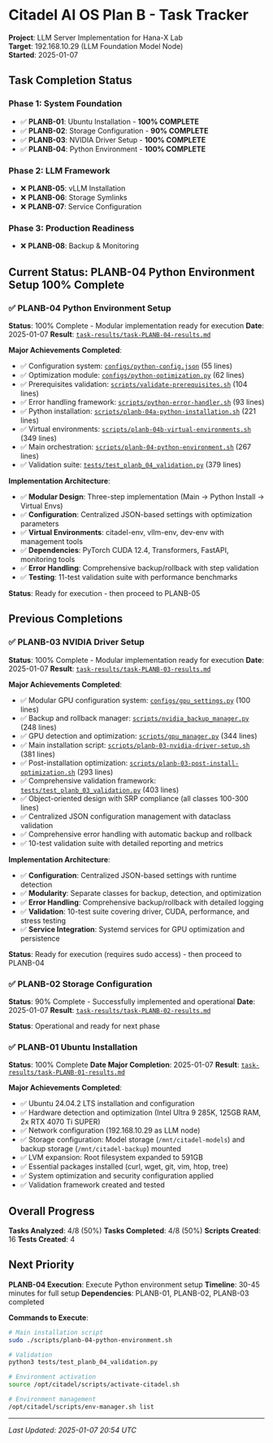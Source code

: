 # Citadel AI OS Plan B - Task Tracker

**Project**: LLM Server Implementation for Hana-X Lab  
**Target**: 192.168.10.29 (LLM Foundation Model Node)  
**Started**: 2025-01-07  

## Task Completion Status

### Phase 1: System Foundation
- ✅ **PLANB-01**: Ubuntu Installation - **100% COMPLETE**
- ✅ **PLANB-02**: Storage Configuration - **90% COMPLETE**
- ✅ **PLANB-03**: NVIDIA Driver Setup - **100% COMPLETE**
- ✅ **PLANB-04**: Python Environment - **100% COMPLETE**

### Phase 2: LLM Framework
- ❌ **PLANB-05**: vLLM Installation
- ❌ **PLANB-06**: Storage Symlinks
- ❌ **PLANB-07**: Service Configuration

### Phase 3: Production Readiness
- ❌ **PLANB-08**: Backup & Monitoring

## Current Status: PLANB-04 Python Environment Setup 100% Complete

### ✅ **PLANB-04 Python Environment Setup**
**Status**: 100% Complete - Modular implementation ready for execution
**Date**: 2025-01-07
**Result**: [`task-results/task-PLANB-04-results.md`](task-results/task-PLANB-04-results.md)

**Major Achievements Completed**:
- ✅ Configuration system: [`configs/python-config.json`](../configs/python-config.json) (55 lines)
- ✅ Optimization module: [`configs/python-optimization.py`](../configs/python-optimization.py) (62 lines)
- ✅ Prerequisites validation: [`scripts/validate-prerequisites.sh`](../scripts/validate-prerequisites.sh) (104 lines)
- ✅ Error handling framework: [`scripts/python-error-handler.sh`](../scripts/python-error-handler.sh) (93 lines)
- ✅ Python installation: [`scripts/planb-04a-python-installation.sh`](../scripts/planb-04a-python-installation.sh) (221 lines)
- ✅ Virtual environments: [`scripts/planb-04b-virtual-environments.sh`](../scripts/planb-04b-virtual-environments.sh) (349 lines)
- ✅ Main orchestration: [`scripts/planb-04-python-environment.sh`](../scripts/planb-04-python-environment.sh) (267 lines)
- ✅ Validation suite: [`tests/test_planb_04_validation.py`](../tests/test_planb_04_validation.py) (379 lines)

**Implementation Architecture**:
- ✅ **Modular Design**: Three-step implementation (Main → Python Install → Virtual Envs)
- ✅ **Configuration**: Centralized JSON-based settings with optimization parameters
- ✅ **Virtual Environments**: citadel-env, vllm-env, dev-env with management tools
- ✅ **Dependencies**: PyTorch CUDA 12.4, Transformers, FastAPI, monitoring tools
- ✅ **Error Handling**: Comprehensive backup/rollback with step validation
- ✅ **Testing**: 11-test validation suite with performance benchmarks

**Status**: Ready for execution - then proceed to PLANB-05

## Previous Completions

### ✅ **PLANB-03 NVIDIA Driver Setup**
**Status**: 100% Complete - Modular implementation ready for execution
**Date**: 2025-01-07
**Result**: [`task-results/task-PLANB-03-results.md`](task-results/task-PLANB-03-results.md)

**Major Achievements Completed**:
- ✅ Modular GPU configuration system: [`configs/gpu_settings.py`](../configs/gpu_settings.py) (100 lines)
- ✅ Backup and rollback manager: [`scripts/nvidia_backup_manager.py`](../scripts/nvidia_backup_manager.py) (248 lines)
- ✅ GPU detection and optimization: [`scripts/gpu_manager.py`](../scripts/gpu_manager.py) (344 lines)
- ✅ Main installation script: [`scripts/planb-03-nvidia-driver-setup.sh`](../scripts/planb-03-nvidia-driver-setup.sh) (381 lines)
- ✅ Post-installation optimization: [`scripts/planb-03-post-install-optimization.sh`](../scripts/planb-03-post-install-optimization.sh) (293 lines)
- ✅ Comprehensive validation framework: [`tests/test_planb_03_validation.py`](../tests/test_planb_03_validation.py) (403 lines)
- ✅ Object-oriented design with SRP compliance (all classes 100-300 lines)
- ✅ Centralized JSON configuration management with dataclass validation
- ✅ Comprehensive error handling with automatic backup and rollback
- ✅ 10-test validation suite with detailed reporting and metrics

**Implementation Architecture**:
- ✅ **Configuration**: Centralized JSON-based settings with runtime detection
- ✅ **Modularity**: Separate classes for backup, detection, and optimization
- ✅ **Error Handling**: Comprehensive backup/rollback with detailed logging
- ✅ **Validation**: 10-test suite covering driver, CUDA, performance, and stress testing
- ✅ **Service Integration**: Systemd services for GPU optimization and persistence

**Status**: Ready for execution (requires sudo access) - then proceed to PLANB-04

### ✅ **PLANB-02 Storage Configuration**
**Status**: 90% Complete - Successfully implemented and operational
**Date**: 2025-01-07
**Result**: [`task-results/task-PLANB-02-results.md`](task-results/task-PLANB-02-results.md)

**Status**: Operational and ready for next phase

### ✅ **PLANB-01 Ubuntu Installation**
**Status**: 100% Complete
**Date Major Completion**: 2025-01-07
**Result**: [`task-results/task-PLANB-01-results.md`](task-results/task-PLANB-01-results.md)

**Major Achievements Completed**:
- ✅ Ubuntu 24.04.2 LTS installation and configuration
- ✅ Hardware detection and optimization (Intel Ultra 9 285K, 125GB RAM, 2x RTX 4070 Ti SUPER)
- ✅ Network configuration (192.168.10.29 as LLM node)
- ✅ Storage configuration: Model storage (`/mnt/citadel-models`) and backup storage (`/mnt/citadel-backup`) mounted
- ✅ LVM expansion: Root filesystem expanded to 591GB
- ✅ Essential packages installed (curl, wget, git, vim, htop, tree)
- ✅ System optimization and security configuration applied
- ✅ Validation framework created and tested

## Overall Progress

**Tasks Analyzed**: 4/8 (50%)
**Tasks Completed**: 4/8 (50%)
**Scripts Created**: 16
**Tests Created**: 4

## Next Priority

**PLANB-04 Execution**: Execute Python environment setup
**Timeline**: 30-45 minutes for full setup
**Dependencies**: PLANB-01, PLANB-02, PLANB-03 completed

**Commands to Execute**:
```bash
# Main installation script
sudo ./scripts/planb-04-python-environment.sh

# Validation
python3 tests/test_planb_04_validation.py

# Environment activation
source /opt/citadel/scripts/activate-citadel.sh

# Environment management
/opt/citadel/scripts/env-manager.sh list
```

---

*Last Updated: 2025-01-07 20:54 UTC*